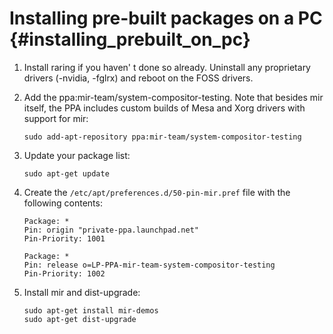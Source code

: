 Installing pre-built packages on a PC {#installing_prebuilt_on_pc}
=====================================

1. Install raring if you haven' t done so already.  Uninstall any proprietary
   drivers (-nvidia, -fglrx) and reboot on the FOSS drivers.

2. Add the ppa:mir-team/system-compositor-testing. Note that besides mir
itself, the PPA includes
   custom builds of Mesa and Xorg drivers with support for mir:

       sudo add-apt-repository ppa:mir-team/system-compositor-testing

3. Update your package list:

       sudo apt-get update

4. Create the `/etc/apt/preferences.d/50-pin-mir.pref` file with the
following contents:

       Package: *
       Pin: origin "private-ppa.launchpad.net"
       Pin-Priority: 1001

       Package: *
       Pin: release o=LP-PPA-mir-team-system-compositor-testing
       Pin-Priority: 1002

5. Install mir and dist-upgrade:

       sudo apt-get install mir-demos
       sudo apt-get dist-upgrade

